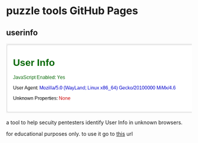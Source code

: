 # puzzle tools GitHub Pages
## userinfo
![screenshot of userinfo](user-info-img.png)

a tool to help secuity pentesters identify User Info in unknown browsers.

for educational purposes only.
to use it go to [this](https://puzzle-tools.github.io/info) url